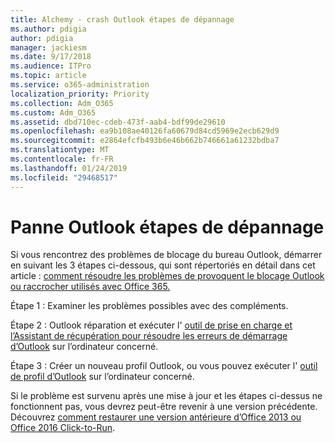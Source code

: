 ```yaml
---
title: Alchemy - crash Outlook étapes de dépannage
ms.author: pdigia
author: pdigia
manager: jackiesm
ms.date: 9/17/2018
ms.audience: ITPro
ms.topic: article
ms.service: o365-administration
localization_priority: Priority
ms.collection: Adm_O365
ms.custom: Adm_O365
ms.assetid: dbd710ec-cdeb-473f-aab4-bdf99de29610
ms.openlocfilehash: ea9b108ae40126fa60679d84cd5969e2ecb629d9
ms.sourcegitcommit: e2864efcfb493b6e46b662b746661a61232bdba7
ms.translationtype: MT
ms.contentlocale: fr-FR
ms.lasthandoff: 01/24/2019
ms.locfileid: "29468517"
---
```

# <a name="outlook-crash-troubleshooting-steps"></a>Panne Outlook étapes de dépannage

Si vous rencontrez des problèmes de blocage du bureau Outlook, démarrer en suivant les 3 étapes ci-dessous, qui sont répertoriés en détail dans cet article : [comment résoudre les problèmes de provoquent le blocage Outlook ou raccrocher utilisés avec Office 365.](https://support.microsoft.com/en-us/help/2413813/how-to-troubleshoot-issues-that-cause-outlook-to-crash-or-hang-when-us)
  
Étape 1 : Examiner les problèmes possibles avec des compléments.
  
Étape 2 : Outlook réparation et exécuter l' [outil de prise en charge et l’Assistant de récupération pour résoudre les erreurs de démarrage d’Outlook](https://aka.ms/SaRA-OutlookWontStart) sur l’ordinateur concerné. 
  
Étape 3 : Créer un nouveau profil Outlook, ou vous pouvez exécuter l' [outil de profil d’Outlook](https://aka.ms/SaRA-OutlookSetupProfile) sur l’ordinateur concerné. 
  
Si le problème est survenu après une mise à jour et les étapes ci-dessus ne fonctionnent pas, vous devrez peut-être revenir à une version précédente. Découvrez [comment restaurer une version antérieure d’Office 2013 ou Office 2016 Click-to-Run](https://support.microsoft.com/EN-US/help/2770432).
  

